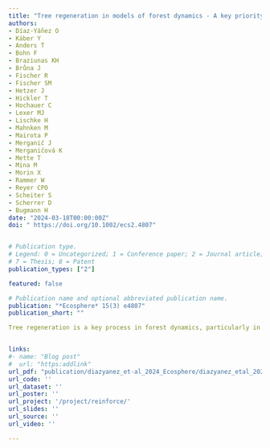 ```yaml
---
title: "Tree regeneration in models of forest dynamics - A key priority for further research"
authors:
- Díaz-Yáñez O
- Käber Y
- Anders T
- Bohn F
- Braziunas KH
- Brůna J
- Fischer R
- Fischer SM
- Hetzer J
- Hickler T
- Hochauer C
- Lexer MJ
- Lischke H
- Mahnken M
- Mairota P
- Merganič J
- Merganičová K
- Mette T
- Mina M
- Morin X
- Rammer W
- Reyer CPO
- Scheiter S
- Scherrer D
- Bugmann H
date: "2024-03-18T00:00:00Z"
doi: " https://doi.org/10.1002/ecs2.4807"


# Publication type.
# Legend: 0 = Uncategorized; 1 = Conference paper; 2 = Journal article; 3 = Preprint / Working Paper; 4 = Report; 5 = Book; 6 = Book section;
# 7 = Thesis; 8 = Patent
publication_types: ["2"]

featured: false

# Publication name and optional abbreviated publication name.
publication: "*Ecosphere* 15(3) e4807"
publication_short: ""

Tree regeneration is a key process in forest dynamics, particularly in the context of forest resilience and climate change. Models are pivotal for assessing long-term forest dynamics, and they have been in use for more than 50 years. However, there is a need to evaluate their capacity to accurately represent tree regeneration. We assess how well current models capture the overall abundance, species composition, and mortality of tree regeneration. Using 15 models built to capture long-term forest dynamics at the stand, landscape, and global levels, we simulate tree regeneration at 200 sites representing large environmental gradients across Central Europe. The results are evaluated against extensive data from unmanaged forests. Most of the models overestimate recruitment levels, which is compensated only in some models by high simulated mortality rates in the early stages of individual-tree dynamics. Simulated species diversity of recruitment generally matches observed ranges. Models simulating higher stand-level species diversity do not feature higher species diversity in the recruitment layer. The effect of light availability on recruitment levels is captured better than the effects of temperature and soil moisture, but patterns are not consistent across models. Increasing complexity in the tree regeneration modules is not related to higher accuracy of simulated tree recruitment. Furthermore, individual model design is more important than scale (stand, landscape, and global) and approach (empirical and process-based) for accurately capturing tree regeneration. Despite the mismatches between simulation results and data, it is remarkable that most models capture the essential features of the highly complex process of tree regeneration, while not having been parameterized with such data. We conclude that much can be gained by evaluating and refining the modeling of tree regeneration processes. This has the potential to render long-term projections of forest dynamics under changing environmental conditions much more robust.


links:
#- name: "Blog post"
#  url: "https:addlink"
url_pdf: "publication/diazyanez_et-al_2024_Ecosphere/diazyanez_etal_2024_ecosphere.pdf"
url_code: ''
url_dataset: ''
url_poster: ''
url_project: '/project/reinforce/'
url_slides: ''
url_source: ''
url_video: ''

---
```

